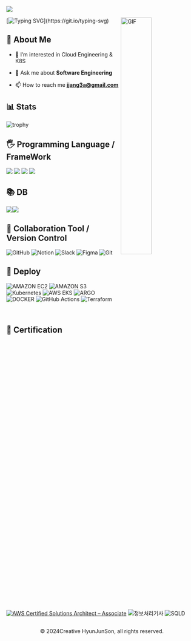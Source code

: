 ![](https://komarev.com/ghpvc/?username=HyunJunSon)


<img align="right" alt="GIF" height=40% width=40%  src="https://thumbs.gfycat.com/EvilNextDevilfish-small.gif" />

[![Typing SVG](https://readme-typing-svg.demolab.com?font=Fira+Code&size=24&pause=1000&width=435&lines=Hello+I'am+HyunJunSon;Welcome+to+my+Github!)](https://git.io/typing-svg)

## 🚀 About Me

- 🌱 I’m interested in Cloud Engineering & K8S

- 💬 Ask me about **Software Engineering**

- 📫 How to reach me **jjang3a@gmail.com**

## 📊 Stats

![trophy](https://github-readme-stats.vercel.app/api?username=HyunJunSon&theme=blue-green)

## 🖐️ Programming Language / FrameWork <br />
<img src="https://img.shields.io/badge/java-007396?style=for-the-badge&logo=java&logoColor=white"> <img src="https://img.shields.io/badge/Spring-6DB33F?style=for-the-badge&logo=spring&logoColor=white">
<img src="https://img.shields.io/badge/Python-3776AB?style=for-the-badge&logo=python&logoColor=white">
<img src="https://img.shields.io/badge/Pandas-150458?style=for-the-badge&logo=pandas&logoColor=white">


## 📚 DB <br />

<img src="https://img.shields.io/badge/postgresql-316192?style=for-the-badge&logo=postgresql&logoColor=white"><img src="https://img.shields.io/badge/mysql-4479A1?style=for-the-badge&logo=mysql&logoColor=white">

## 🚦 Collaboration  Tool / Version Control <br />
![GitHub](https://img.shields.io/badge/github-%23121011.svg?style=for-the-badge&logo=github&logoColor=white)
![Notion](https://img.shields.io/badge/notion-000000?style=for-the-badge&logo=notion&logoColor=white)
![Slack](https://img.shields.io/badge/slack-4A154B?style=for-the-badge&logo=slack&logoColor=white)
![Figma](https://img.shields.io/badge/figma-%23F24E1E.svg?style=for-the-badge&logo=figma&logoColor=white)
![Git](https://img.shields.io/badge/git-%23F05033.svg?style=for-the-badge&logo=git&logoColor=white)


## 📍 Deploy<br>
![AMAZON EC2](https://img.shields.io/badge/AMAZON_EC2-FF9900?style=for-the-badge&logo=amazonec2&logoColor=white)
![AMAZON S3](https://img.shields.io/badge/Amazon_S3-569A31?style=for-the-badge&logo=amazons3&logoColor=white)
![Kubernetes](https://img.shields.io/badge/Kubernetes-326CE5?style=for-the-badge&logo=kubernetes&logoColor=white)
![AWS EKS](https://img.shields.io/badge/AWS_EKS-FF9900?style=for-the-badge&logo=amazonec2&logoColor=white)
![ARGO](https://img.shields.io/badge/Argo-FF5470?style=for-the-badge&logo=argo&logoColor=white)
![DOCKER](https://img.shields.io/badge/Docker-2496ED?style=for-the-badge&logo=docker&logoColor=white)
![GitHub Actions](https://img.shields.io/badge/GitHub_Actions-2088FF?style=for-the-badge&logo=githubactions&logoColor=white)
![Terraform](https://img.shields.io/badge/Terraform-7B42BC?style=for-the-badge&logo=terraform&logoColor=white)


<br />

## 📜 Certification<br>
[![AWS Certified Solutions Architect – Associate](https://img.shields.io/badge/AWS_SAA-Certificate-232F3E?style=for-the-badge&logo=amazonaws&logoColor=white)](https://aws.amazon.com/verification)
![정보처리기사](https://img.shields.io/badge/정보처리기사-Certificate-0E7FC0?style=for-the-badge&logo=onlyoffice&logoColor=white)
![SQLD](https://img.shields.io/badge/SQLD-Certificate-CC2927?style=for-the-badge&logo=databricks&logoColor=white)

##
<p align="center"> © 2024Creative HyunJunSon, all rights reserved. </p>
